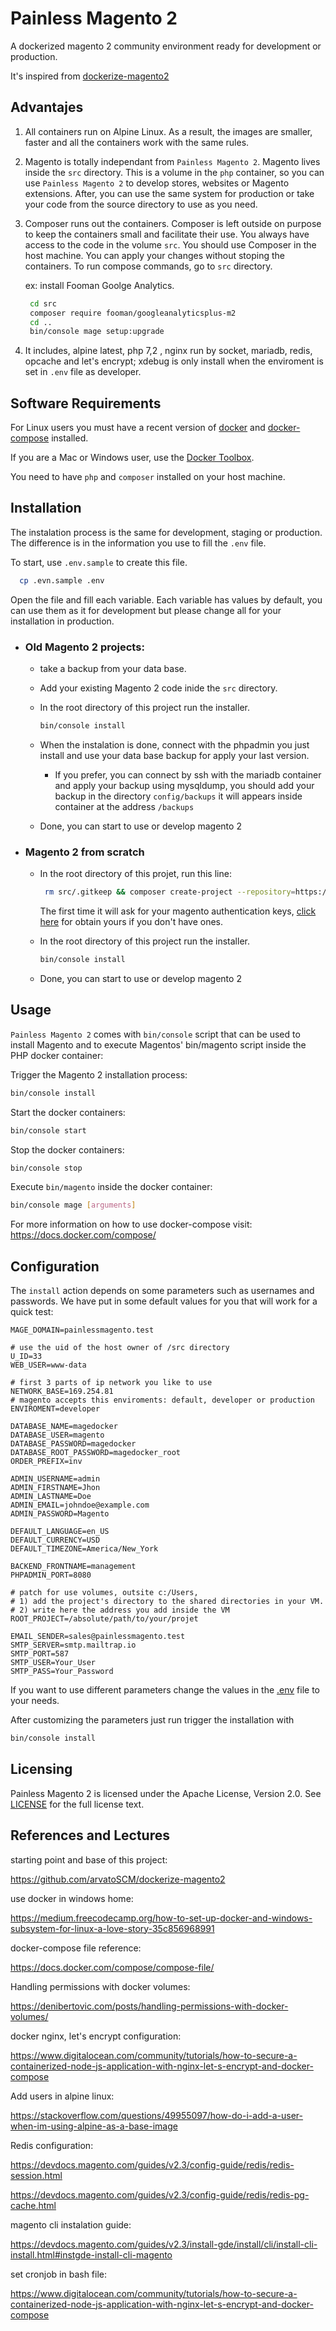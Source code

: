 # Painless Magento 2

A dockerized magento 2 community environment ready for development or production.

It's inspired from [dockerize-magento2](https://github.com/arvatoSCM/dockerize-magento2)

## Advantajes

  1)  All containers run on Alpine Linux. As a result, the images are smaller, faster and all the containers work with the same rules.
  2) Magento is totally independant from `Painless Magento 2`. Magento lives inside the `src` directory. This is a volume in the `php` container, so you can use `Painless Magento 2` to develop stores, websites or Magento extensions. After, you can use the same system for production or take your code from the source directory to use as you need. 
  3) Composer runs out the containers. Composer is left outside on purpose to keep the containers small and facilitate their use. You always have access to the code in the volume `src`. You should use Composer in the host machine. You can apply your changes without stoping the containers. To run compose commands, go to `src` directory. 
  
     ex: install Fooman Goolge Analytics.
     ```bash
      cd src
      composer require fooman/googleanalyticsplus-m2
      cd ..
      bin/console mage setup:upgrade
     ```
  4) It includes, alpine latest, php 7,2 , nginx run by socket, mariadb, redis, opcache and let's encrypt; xdebug is only install when the enviroment is set in `.env` file as developer.

## Software Requirements

For Linux users you must have a recent version of [docker](https://github.com/docker/docker/releases) and [docker-compose](https://github.com/docker/compose/releases) installed.

If you are a Mac or Windows user, use the [Docker Toolbox](https://www.docker.com/products/docker-toolbox).

You need to have `php` and `composer` installed on your host machine.

## Installation
The instalation process is the same for development, staging or production. The difference is in the information you use to fill the `.env` file. 

To start, use `.env.sample` to create this file.

```bash
  cp .evn.sample .env 
```
Open the file and fill each variable. Each variable has values by default, you can use them as it for development but please change all for your installation in production.

  - ### Old Magento 2 projects:

    -  take a backup from your data base.
    -  Add your existing Magento 2 code inide the `src` directory.
    -  In the root directory of this project run the installer. 

       ```bash
       bin/console install
       ```
    -  When the instalation is done, connect with the phpadmin you just install and use your data base backup for apply your last version. 
    
       -  If you prefer, you can connect by ssh with the mariadb container and apply your backup using mysqldump, you should add your backup in the directory `config/backups` it will appears inside container at the address `/backups`
    -  Done, you can start to use or develop magento 2
  
  - ### Magento 2 from scratch

    -  In the root directory of this projet, run this line:

       ```bash
        rm src/.gitkeep && composer create-project --repository=https://repo.magento.com/ magento/project-community-edition src && touch src/.gitkeep
       ```
       The first time it will ask for your magento authentication keys, [click here](https://devdocs.magento.com/guides/v2.3/install-gde/prereq/connect-auth.html) for obtain yours if you don't have ones.
    -  In the root directory of this project run the installer. 

       ```bash
       bin/console install
       ```
    -  Done, you can start to use or develop magento 2

## Usage

`Painless Magento 2` comes with `bin/console` script that can be used to install Magento and to execute Magentos' bin/magento script inside the PHP docker container:

Trigger the Magento 2 installation process:

```bash
bin/console install
```

Start the docker containers:

```bash
bin/console start
```

Stop the docker containers:

```bash
bin/console stop
```

Execute `bin/magento` inside the docker container:

```bash
bin/console mage [arguments]
```

For more information on how to use docker-compose visit: https://docs.docker.com/compose/

## Configuration

The `install` action depends on some parameters such as usernames and passwords. We have put in some default values for you that will work for a quick test:

```
MAGE_DOMAIN=painlessmagento.test

# use the uid of the host owner of /src directory
U_ID=33
WEB_USER=www-data

# first 3 parts of ip network you like to use
NETWORK_BASE=169.254.81
# magento accepts this enviroments: default, developer or production
ENVIROMENT=developer

DATABASE_NAME=magedocker
DATABASE_USER=magento
DATABASE_PASSWORD=magedocker
DATABASE_ROOT_PASSWORD=magedocker_root
ORDER_PREFIX=inv

ADMIN_USERNAME=admin
ADMIN_FIRSTNAME=Jhon
ADMIN_LASTNAME=Doe
ADMIN_EMAIL=johndoe@example.com
ADMIN_PASSWORD=Magento

DEFAULT_LANGUAGE=en_US
DEFAULT_CURRENCY=USD
DEFAULT_TIMEZONE=America/New_York

BACKEND_FRONTNAME=management
PHPADMIN_PORT=8080

# patch for use volumes, outsite c:/Users,
# 1) add the project's directory to the shared directories in your VM.
# 2) write here the address you add inside the VM
ROOT_PROJECT=/absolute/path/to/your/projet

EMAIL_SENDER=sales@painlessmagento.test
SMTP_SERVER=smtp.mailtrap.io
SMTP_PORT=587
SMTP_USER=Your_User
SMTP_PASS=Your_Password
```

If you want to use different parameters change the values in the [.env](.env) file to your needs.

After customizing the parameters just run trigger the installation with 
```bash
bin/console install
```

## Licensing

Painless Magento 2 is licensed under the Apache License, Version 2.0.
See [LICENSE](LICENSE) for the full license text.

## References and Lectures

starting point and base of this project: 

https://github.com/arvatoSCM/dockerize-magento2


use docker in windows home: 

https://medium.freecodecamp.org/how-to-set-up-docker-and-windows-subsystem-for-linux-a-love-story-35c856968991


docker-compose file reference: 

https://docs.docker.com/compose/compose-file/


Handling permissions with docker volumes: 

https://denibertovic.com/posts/handling-permissions-with-docker-volumes/


docker nginx, let's encrypt configuration: 

https://www.digitalocean.com/community/tutorials/how-to-secure-a-containerized-node-js-application-with-nginx-let-s-encrypt-and-docker-compose


Add users in alpine linux: 

https://stackoverflow.com/questions/49955097/how-do-i-add-a-user-when-im-using-alpine-as-a-base-image


Redis configuration: 

https://devdocs.magento.com/guides/v2.3/config-guide/redis/redis-session.html

https://devdocs.magento.com/guides/v2.3/config-guide/redis/redis-pg-cache.html


magento cli instalation guide:

https://devdocs.magento.com/guides/v2.3/install-gde/install/cli/install-cli-install.html#instgde-install-cli-magento


set cronjob in bash file: 

https://www.digitalocean.com/community/tutorials/how-to-secure-a-containerized-node-js-application-with-nginx-let-s-encrypt-and-docker-compose


